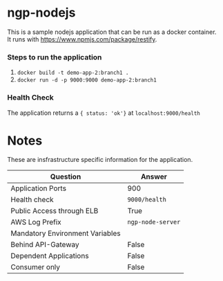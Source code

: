 # ngp-nodejs

This is a sample nodejs application that can be run as a docker container.  
It runs with https://www.npmjs.com/package/restify.

### Steps to run the application

1. ```docker build -t demo-app-2:branch1 .```
2. ```docker run -d -p 9000:9000 demo-app-2:branch1```

### Health Check

The application returns a ``` { status: 'ok'} ``` at ```localhost:9000/health```


# Notes

These are insfrastructure specific information for the application.

| Question  | Answer |
| ------------- | ------------- |
| Application Ports  | 900  |
| Health check  | `9000/health`  |
| Public Access through ELB  |  True  |
| AWS Log Prefix | `ngp-node-server` | 
| Mandatory Environment Variables |  | 
| Behind API-Gateway | False | 
| Dependent Applications | False | 
| Consumer only | False | 

